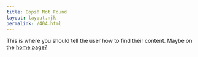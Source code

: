 ```yaml
---
title: Oops! Not Found
layout: layout.njk
permalink: /404.html
---
```


This is where you should tell the user how to find their content. Maybe on the [home page?](./)
